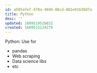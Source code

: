 ```yaml
---
id: a505afef-470a-4694-88cd-881e91630d7a
title: Python
desc: ''
updated: 1609519526832
created: 1609515124279
---
```


Python: Use for

- pandas
- Web scraping
- Data science libs
- etc
